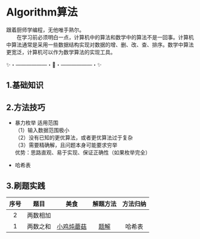 # Algorithm算法
跟着厨师学编程，无他唯手熟尔。<br>
&ensp;&ensp;&ensp;&ensp;在学习前必须明白一点，计算机中的算法和数学中的算法不是一回事。计算机中算法通常是采用一些数据结构实现对数据的增、删、改、查、排序。数学中算法更宽泛，计算机可以作为数学算法的实现工具。

✨・――――――・🌟・――――――・✨

## 1.基础知识

## 2.方法技巧

* 暴力枚举
适用范围<br>
（1）输入数据范围极小<br>
（2）没有已知的更优算法，或者更优算法过于复杂<br>
（3）需要精确解，且问题本身可能要求穷举<br>
优势：思路直观、易于实现、保证正确性（如果枚举完全）<br>

* 哈希表






## 3.刷题实践
| 序号 | 题目     | 美食 | 解题方法 | 方法归纳 |
| :--: | -------- | ---- | :------: | :------: |
|  2   | 两数相加 |      |          |          |
|  1   | 两数之和 |  [小鸡炖蘑菇](https://leetcode.cn/problems/two-sum/description/) |   [题解](https://leetcode.cn/problems/two-sum/description/)       |    哈希表      |

